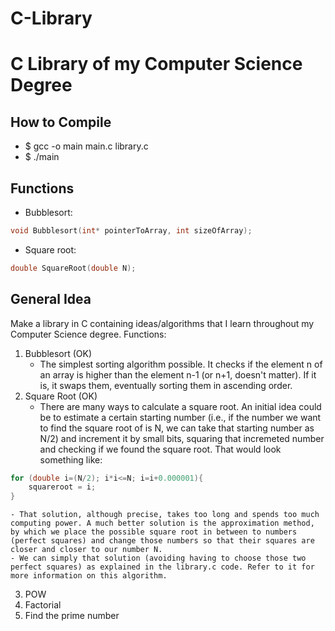 # C-Library

# C Library of my Computer Science Degree

## How to Compile
- $ gcc -o main main.c library.c
- $ ./main

## Functions
- Bubblesort:
```c
void Bubblesort(int* pointerToArray, int sizeOfArray);
```
- Square root:
```c
double SquareRoot(double N);
```

## General Idea
Make a library in C containing ideas/algorithms that I learn throughout my Computer Science degree.
Functions:
1. Bubblesort (OK)
    - The simplest sorting algorithm possible. It checks if the element n of an array is higher than the element n-1 (or n+1, doesn't matter). If it is, it swaps them, eventually sorting them in ascending order.
2. Square Root (OK)
    - There are many ways to calculate a square root. An initial idea could be to estimate a certain starting number (i.e., if the number we want to find the square root of is N, we can take that starting number as N/2) and increment it by small bits, squaring that incremeted number and checking if we found the square root. That would look something like:
```c
for (double i=(N/2); i*i<=N; i=i+0.000001){
    squareroot = i;
}
```
    - That solution, although precise, takes too long and spends too much computing power. A much better solution is the approximation method, by which we place the possible square root in between to numbers (perfect squares) and change those numbers so that their squares are closer and closer to our number N.
    - We can simply that solution (avoiding having to choose those two perfect squares) as explained in the library.c code. Refer to it for more information on this algorithm.
3. POW
4. Factorial
5. Find the prime number
